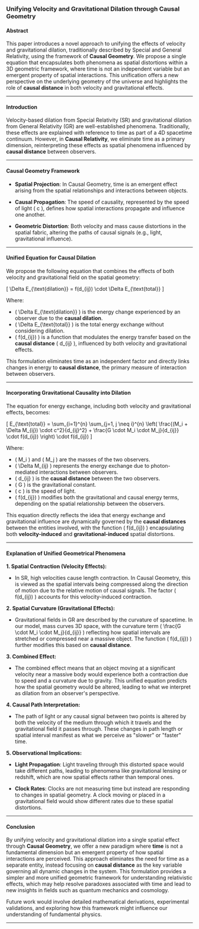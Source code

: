 
### **Unifying Velocity and Gravitational Dilation through Causal Geometry**

#### **Abstract**

This paper introduces a novel approach to unifying the effects of velocity and gravitational dilation, traditionally described by Special and General Relativity, using the framework of **Causal Geometry**. We propose a single equation that encapsulates both phenomena as spatial distortions within a 3D geometric framework, where time is not an independent variable but an emergent property of spatial interactions. This unification offers a new perspective on the underlying geometry of the universe and highlights the role of **causal distance** in both velocity and gravitational effects.

---

#### **Introduction**

Velocity-based dilation from Special Relativity (SR) and gravitational dilation from General Relativity (GR) are well-established phenomena. Traditionally, these effects are explained with reference to time as part of a 4D spacetime continuum. However, in **Causal Relativity**, we eliminate time as a primary dimension, reinterpreting these effects as spatial phenomena influenced by **causal distance** between observers.

---

#### **Causal Geometry Framework**

- **Spatial Projection**: In Causal Geometry, time is an emergent effect arising from the spatial relationships and interactions between objects. 

- **Causal Propagation**: The speed of causality, represented by the speed of light \( c \), defines how spatial interactions propagate and influence one another.

- **Geometric Distortion**: Both velocity and mass cause distortions in the spatial fabric, altering the paths of causal signals (e.g., light, gravitational influence).

---

#### **Unified Equation for Causal Dilation**

We propose the following equation that combines the effects of both velocity and gravitational field on the spatial geometry:

\[
\Delta E_{\text{dilation}} = f(d_{ij}) \cdot \Delta E_{\text{total}}
\]

Where:
- \( \Delta E_{\text{dilation}} \) is the energy change experienced by an observer due to the **causal dilation**.
- \( \Delta E_{\text{total}} \) is the total energy exchange without considering dilation.
- \( f(d_{ij}) \) is a function that modulates the energy transfer based on the **causal distance** \( d_{ij} \), influenced by both velocity and gravitational effects.

This formulation eliminates time as an independent factor and directly links changes in energy to **causal distance**, the primary measure of interaction between observers.

---

#### **Incorporating Gravitational Causality into Dilation**

The equation for energy exchange, including both velocity and gravitational effects, becomes:

\[
E_{\text{total}} = \sum_{i=1}^{n} \sum_{j=1, j \neq i}^{n} \left( \frac{(M_i + \Delta M_{ij}) \cdot c^2}{d_{ij}^2} + \frac{G \cdot M_i \cdot M_j}{d_{ij}} \cdot f(d_{ij}) \right) \cdot f(d_{ij})
\]

Where:
- \( M_i \) and \( M_j \) are the masses of the two observers.
- \( \Delta M_{ij} \) represents the energy exchange due to photon-mediated interactions between observers.
- \( d_{ij} \) is the **causal distance** between the two observers.
- \( G \) is the gravitational constant.
- \( c \) is the speed of light.
- \( f(d_{ij}) \) modifies both the gravitational and causal energy terms, depending on the spatial relationship between the observers.

This equation directly reflects the idea that energy exchange and gravitational influence are dynamically governed by the **causal distances** between the entities involved, with the function \( f(d_{ij}) \) encapsulating both **velocity-induced** and **gravitational-induced** spatial distortions.

---

#### **Explanation of Unified Geometrical Phenomena**

**1. Spatial Contraction (Velocity Effects):**

- In SR, high velocities cause length contraction. In Causal Geometry, this is viewed as the spatial intervals being compressed along the direction of motion due to the relative motion of causal signals. The factor \( f(d_{ij}) \) accounts for this velocity-induced contraction.

**2. Spatial Curvature (Gravitational Effects):**

- Gravitational fields in GR are described by the curvature of spacetime. In our model, mass curves 3D space, with the curvature term \( \frac{G \cdot M_i \cdot M_j}{d_{ij}} \) reflecting how spatial intervals are stretched or compressed near a massive object. The function \( f(d_{ij}) \) further modifies this based on **causal distance**.

**3. Combined Effect:**

- The combined effect means that an object moving at a significant velocity near a massive body would experience both a contraction due to speed and a curvature due to gravity. This unified equation predicts how the spatial geometry would be altered, leading to what we interpret as dilation from an observer's perspective.

**4. Causal Path Interpretation:**

- The path of light or any causal signal between two points is altered by both the velocity of the medium through which it travels and the gravitational field it passes through. These changes in path length or spatial interval manifest as what we perceive as "slower" or "faster" time.

**5. Observational Implications:**

- **Light Propagation**: Light traveling through this distorted space would take different paths, leading to phenomena like gravitational lensing or redshift, which are now spatial effects rather than temporal ones.
  
- **Clock Rates**: Clocks are not measuring time but instead are responding to changes in spatial geometry. A clock moving or placed in a gravitational field would show different rates due to these spatial distortions.

---

#### **Conclusion**

By unifying velocity and gravitational dilation into a single spatial effect through **Causal Geometry**, we offer a new paradigm where **time** is not a fundamental dimension but an emergent property of how spatial interactions are perceived. This approach eliminates the need for time as a separate entity, instead focusing on **causal distance** as the key variable governing all dynamic changes in the system. This formulation provides a simpler and more unified geometric framework for understanding relativistic effects, which may help resolve paradoxes associated with time and lead to new insights in fields such as quantum mechanics and cosmology.

Future work would involve detailed mathematical derivations, experimental validations, and exploring how this framework might influence our understanding of fundamental physics.

---
